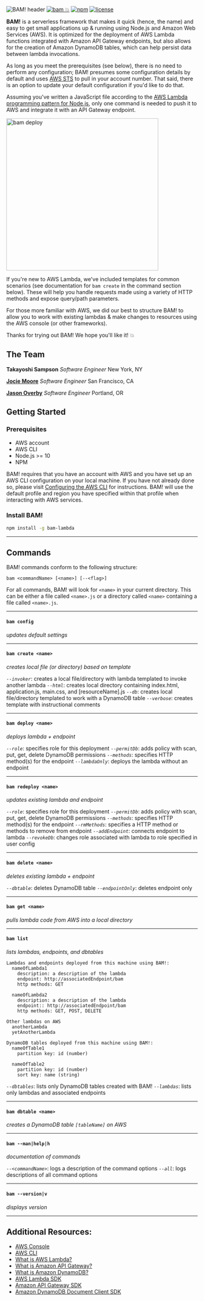 ![BAM! header](https://i.imgur.com/LVkFZHW.png)
[![bam 💥](https://img.shields.io/badge/bam-💥-green.svg)](https://bam-lambda.com)
[![npm](https://img.shields.io/npm/v/bam-lambda.svg?maxAge=2592000?style=plastic)](https://www.npmjs.com/package/bam-lambda)
[![license](https://img.shields.io/npm/l/bam-lambda.svg)](https://www.npmjs.com/package/bam-lambda)

**BAM!** is a serverless framework that makes it quick (hence, the name) and easy to get small applications up & running using Node.js and Amazon Web Services (AWS). It is optimized for the deployment of AWS Lambda functions integrated with Amazon API Gateway endpoints, but also allows for the creation of Amazon DynamoDB tables, which can help persist data between lambda invocations.

As long as you meet the prerequisites (see below), there is no need to perform any configuration; BAM! presumes some configuration details by default and uses [AWS STS](https://docs.aws.amazon.com/STS/latest/APIReference/Welcome.html) to pull in your account number.  That said, there is an option to update your default configuration if you'd like to do that.

Assuming you've written a JavaScript file according to the [AWS Lambda programming pattern for Node.js](https://docs.aws.amazon.com/lambda/latest/dg/programming-model.html), only one command is needed to push it to AWS and integrate it with an API Gateway endpoint.

<img src="https://i.imgur.com/TjAC3Gg.gif" data-canonical-src="https://i.imgur.com/TjAC3Gg.gif" width="400" alt="bam deploy" />

If you're new to AWS Lambda, we've included templates for common scenarios (see documentation for `bam create` in the command section below). These will help you handle requests made using a variety of HTTP methods and expose query/path parameters.

For those more familiar with AWS, we did our best to structure BAM! to allow you to work with existing lambdas & make changes to resources using the AWS console (or other frameworks).

Thanks for trying out BAM!  We hope you'll like it! 💥

## The Team
**Takayoshi Sampson** *Software Engineer* New York, NY

**[Jocie Moore](http://www.jociemoore.com)** *Software Engineer* San Francisco, CA

**[Jason Overby](http://www.jasonoverby.com)** *Software Engineer* Portland, OR

## Getting Started

### Prerequisites
* AWS account
* AWS CLI
* Node.js >= 10
* NPM

BAM! requires that you have an account with AWS and you have set up an AWS CLI configuration on your local machine.  If you have not already done so, please visit [Configuring the AWS CLI](https://docs.aws.amazon.com/cli/latest/userguide/cli-chap-configure.html) for instructions.  BAM! will use the default profile and region you have specified within that profile when interacting with AWS services.


### Install BAM!
``` bash
npm install -g bam-lambda
```
---

## Commands

BAM! commands conform to the following structure:
```
bam <commandName> [<name>] [--<flag>]
```

For all commands, BAM! will look for `<name>` in your current directory.  This can be either a file called `<name>.js` or a directory called `<name>` containing a file called `<name>.js`.

---

#### `bam config`
*updates default settings*

---

#### `bam create <name>`
*creates local file (or directory) based on template*

*`--invoker`*: creates a local file/directory with lambda templated to invoke another lambda
*`--html`*: creates local directory containing index.html, application.js, main.css, and [resourceName].js
*`--db`*: creates local file/directory templated to work with a DynamoDB table
*`--verbose`*: creates template with instructional comments

---

#### `bam deploy <name>`
*deploys lambda + endpoint*

*`--role`*: specifies role for this deployment
*`--permitDb`*: adds policy with scan, put, get, delete DynamoDB permissions
*`--methods`*: specifies HTTP method(s) for the endpoint
*`--lambdaOnly`*: deploys the lambda without an endpoint

---

#### `bam redeploy <name>`
*updates existing lambda and endpoint*

*`--role`*: specifies role for this deployment
*`--permitDb`*: adds policy with scan, put, get, delete DynamoDB permissions
*`--methods`*: specifies HTTP method(s) for the endpoint
*`--rmMethods`*: specifies a HTTP method or methods to remove from endpoint
*`--addEndpoint`*: connects endpoint to lambda
*`--revokeDb`*: changes role associated with lambda to role specified in user config

---

#### `bam delete <name>`
*deletes existing lambda + endpoint*

*`--dbtable`*: deletes DynamoDB table
*`--endpointOnly`*: deletes endpoint only

---

#### `bam get <name>`
  *pulls lambda code from AWS into a local directory*

---

#### `bam list`
*lists lambdas, endpoints, and dbtables*

```
Lambdas and endpoints deployed from this machine using BAM!:
  nameOfLambda1
    description: a description of the lambda
    endpoint: http://associatedEndpoint/bam
    http methods: GET

  nameOfLambda2
    description: a description of the lambda
    endpoint:: http://associatedEndpoint/bam
    http methods: GET, POST, DELETE

Other lambdas on AWS
  anotherLambda
  yetAnotherLambda

DynamoDB tables deployed from this machine using BAM!:
  nameOfTable1
    partition key: id (number)

  nameOfTable2
    partition key: id (number)
    sort key: name (string)
```

*`--dbtables`*: lists only DynamoDB tables created with BAM!
*`--lambdas`*: lists only lambdas and associated endpoints

---

#### `bam dbtable <name>`
*creates a DynamoDB table `[tableName]` on AWS*

---

#### `bam --man|help|h`
*documentation of commands*

*`--<commandName>`*: logs a description of the command options
*`--all`*: logs descriptions of all command options

---

#### `bam --version|v`
*displays version*

---------------

## Additional Resources:
* [AWS Console](https://aws.amazon.com/console/)
* [AWS CLI](https://aws.amazon.com/cli/)
* [What is AWS Lambda?](https://docs.aws.amazon.com/lambda/latest/dg/welcome.html)
* [What is Amazon API Gateway?](https://docs.aws.amazon.com/apigateway/latest/developerguide/welcome.html)
* [What is Amazon DynamoDB?](https://docs.aws.amazon.com/amazondynamodb/latest/developerguide/Introduction.html)
* [AWS Lambda SDK](https://docs.aws.amazon.com/AWSJavaScriptSDK/latest/AWS/Lambda.html)
* [Amazon API Gateway SDK](https://docs.aws.amazon.com/AWSJavaScriptSDK/latest/AWS/APIGateway.html)
* [Amazon DynamoDB Document Client SDK](https://docs.aws.amazon.com/AWSJavaScriptSDK/latest/AWS/DynamoDB/DocumentClient.html)
